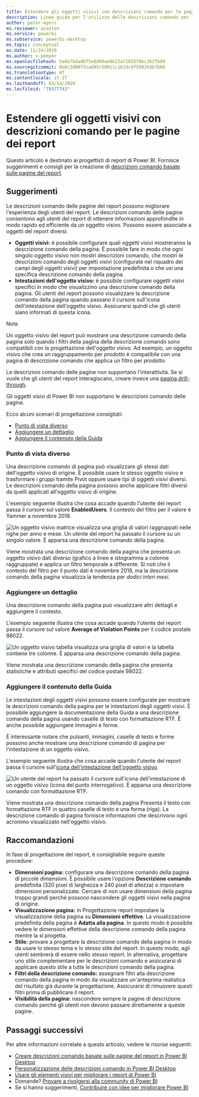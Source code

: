```yaml
---
title: Estendere gli oggetti visivi con descrizioni comando per le pagine dei report
description: Linee guida per l'utilizzo delle descrizioni comando per le pagine dei report.
author: peter-myers
ms.reviewer: asaxton
ms.service: powerbi
ms.subservice: powerbi-desktop
ms.topic: conceptual
ms.date: 11/24/2019
ms.author: v-pemyer
ms.openlocfilehash: 5a6b7bda8bf5e8d80ae8b22a71035f8bc362fb89
ms.sourcegitcommit: 6bbc3d0073ca605c50911c162dc9f58926db7b66
ms.translationtype: HT
ms.contentlocale: it-IT
ms.lasthandoff: 03/14/2020
ms.locfileid: "79377743"
---
```

# <a name="extend-visuals-with-report-page-tooltips"></a>Estendere gli oggetti visivi con descrizioni comando per le pagine dei report

Questo articolo è destinato ai progettisti di report di Power BI. Fornisce suggerimenti e consigli per la creazione di [descrizioni comando basate sulle pagine del report](../desktop-tooltips.md).

## <a name="suggestions"></a>Suggerimenti

Le descrizioni comando delle pagine del report possono migliorare l'esperienza degli utenti del report. Le descrizioni comando delle pagine consentono agli utenti del report di ottenere informazioni approfondite in modo rapido ed efficiente da un oggetto visivo. Possono essere associate a oggetti del report diversi:

- **Oggetti visivi:** è possibile configurare quali oggetti visivi mostreranno la descrizione comando della pagina. È possibile fare in modo che ogni singolo oggetto visivo non mostri descrizioni comando, che mostri le descrizioni comando degli oggetti visivi (configurate nel riquadro dei campi degli oggetti visivi) per impostazione predefinita o che usi una specifica descrizione comando della pagina.
- **Intestazioni dell'oggetto visivo:** è possibile configurare oggetti visivi specifici in modo che visualizzino una descrizione comando della pagina. Gli utenti del report possono visualizzare la descrizione comando della pagina quando passano il cursore sull'icona dell'intestazione dell'oggetto visivo. Assicurarsi quindi che gli utenti siano informati di questa icona.

> [!NOTE]
> Un oggetto visivo del report può mostrare una descrizione comando della pagina solo quando i filtri della pagina della descrizione comando sono compatibili con la progettazione dell'oggetto visivo. Ad esempio, un oggetto visivo che crea un raggruppamento per _prodotto_ è compatibile con una pagina di descrizione comando che applica un filtro per _prodotto_.
>
> Le descrizioni comando delle pagine non supportano l'interattività. Se si vuole che gli utenti del report interagiscano, creare invece una [pagina drill-through](../desktop-drillthrough.md).
>
> Gli oggetti visivi di Power BI non supportano le descrizioni comando delle pagine.

Ecco alcuni scenari di progettazione consigliati:

- [Punto di vista diverso](#different-perspective)
- [Aggiungere un dettaglio](#add-detail)
- [Aggiungere il contenuto della Guida](#add-help)

### <a name="different-perspective"></a>Punto di vista diverso

Una descrizione comando di pagina può visualizzare gli stessi dati dell'oggetto visivo di origine. È possibile usare lo stesso oggetto visivo e trasformare i gruppi tramite Pivot oppure usare tipi di oggetti visivi diversi. Le descrizioni comando della pagina possono anche applicare filtri diversi da quelli applicati all'oggetto visivo di origine.

L'esempio seguente illustra che cosa accade quando l'utente del report passa il cursore sul valore **EnabledUsers**. Il contesto del filtro per il valore è Yammer a novembre 2018.

![Un oggetto visivo matrice visualizza una griglia di valori raggruppati nelle righe per anno e mese. Un utente del report ha passato il cursore su un singolo valore. È apparsa una descrizione comando della pagina.](media/report-page-tooltips/suggestion-different-perspective.png)

Viene mostrata una descrizione comando della pagina che presenta un oggetto visivo dati diverso (grafico a linee e istogramma a colonne raggruppate) e applica un filtro temporale a differente. Si noti che il contesto del filtro per il punto dati è novembre 2018, ma la descrizione comando della pagina visualizza la tendenza per _dodici interi mesi_.

### <a name="add-detail"></a>Aggiungere un dettaglio

Una descrizione comando della pagina può visualizzare altri dettagli e aggiungere il contesto.

L'esempio seguente illustra che cosa accade quando l'utente del report passa il cursore sul valore **Average of Violation Points** per il codice postale 98022.

![Un oggetto visivo tabella visualizza una griglia di valori e la tabella contiene tre colonne. È apparsa una descrizione comando della pagina.](media/report-page-tooltips/suggestion-add-details.png)

Viene mostrata una descrizione comando della pagina che presenta statistiche e attributi specifici del codice postale 98022.

### <a name="add-help"></a>Aggiungere il contenuto della Guida

Le intestazioni degli oggetti visivi possono essere configurate per mostrare le descrizioni comando della pagina per le intestazioni degli oggetti visivi. È possibile aggiungere la documentazione della Guida a una descrizione comando della pagina usando caselle di testo con formattazione RTF. È anche possibile aggiungere immagini e forme.

È interessante notare che pulsanti, immagini, caselle di testo e forme possono anche mostrare una descrizione comando di pagina per l'intestazione di un oggetto visivo.

L'esempio seguente illustra che cosa accade quando l'utente del report passa il cursore sull'[icona dell'intestazione dell'oggetto visivo](../desktop-visual-elements-for-reports.md).

![Un utente del report ha passato il cursore sull'icona dell'intestazione di un oggetto visivo (icona del punto interrogativo). È apparsa una descrizione comando con formattazione RTF.](media/report-page-tooltips/suggestion-add-help.png)

Viene mostrata una descrizione comando della pagina Presenta il testo con formattazione RTF in quattro caselle di testo e una forma (riga). La descrizione comando di pagina fornisce informazioni che descrivono ogni acronimo visualizzato nell'oggetto visivo.

## <a name="recommendations"></a>Raccomandazioni

In fase di progettazione del report, è consigliabile seguire queste procedure:

- **Dimensioni pagina:** configurare una descrizione comando della pagina di piccole dimensioni. È possibile usare l'opzione **Descrizione comando** predefinita (320 pixel di larghezza e 240 pixel di altezza) o impostare dimensioni personalizzate. Cercare di non usare dimensioni della pagina troppo grandi perché possono nascondere gli oggetti visivi nella pagina di origine.
- **Visualizzazione pagina:** in Progettazione report impostare la visualizzazione della pagina su **Dimensioni effettive**. La visualizzazione predefinita della pagina è **Adatta alla pagina**. In questo modo è possibile vedere le dimensioni effettive della descrizione comando della pagina mentre la si progetta.
- **Stile:** provare a progettare la descrizione comando della pagina in modo da usare lo stesso tema e lo stesso stile del report. In questo modo, agli utenti sembrerà di essere nello stesso report. In alternativa, progettare uno stile complementare per le descrizioni comando e assicurarsi di applicare questo stile a tutte le descrizioni comando della pagina.
- **Filtri della descrizione comando:** assegnare filtri alla descrizione comando della pagina in modo da visualizzare un'anteprima realistica del risultato già durante la progettazione. Assicurarsi di rimuovere questi filtri prima di pubblicare il report.
- **Visibilità della pagina:** nascondere sempre le pagine di descrizione comando perché gli utenti non devono passare direttamente a queste pagine.

## <a name="next-steps"></a>Passaggi successivi

Per altre informazioni correlate a questo articolo, vedere le risorse seguenti:

- [Creare descrizioni comando basate sulle pagine del report in Power BI Desktop](../desktop-tooltips.md)
- [Personalizzazione delle descrizioni comando in Power BI Desktop](../desktop-custom-tooltips.md)
- [Usare gli elementi visivi per migliorare i report di Power BI](../desktop-visual-elements-for-reports.md)
- Domande? [Provare a rivolgersi alla community di Power BI](https://community.powerbi.com/)
- Se si hanno suggerimenti, [Contribuire con idee per migliorare Power BI](https://ideas.powerbi.com/)
